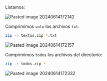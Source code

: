 Listamos:

![Pasted image 20240614172142](https://github.com/user-attachments/assets/53b1a36f-29ff-4776-8595-fbd6f0efc8c6)

Comprimimos ``solo`` los archivos ``txt``:

```Bash
zip -r textos.zip *.txt
```

![Pasted image 20240614172157](https://github.com/user-attachments/assets/714c3a5b-fac1-491d-a990-cde50c9c5d96)

Comprimimos ``todos`` los archivos del directorio:

```Bash
zip -r todos.zip *
```

![Pasted image 20240614172332](https://github.com/user-attachments/assets/3a78f63a-4217-404e-b766-2f89284e7609)
